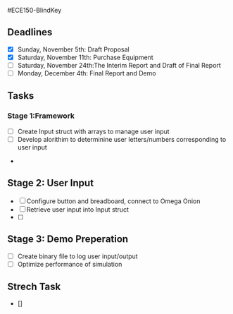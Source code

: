 #ECE150-BlindKey


## Deadlines

- [x] Sunday, November 5th: Draft Proposal
- [x] Saturday, November 11th: Purchase Equipment
- [ ]  Saturday, November 24th:The Interim Report and Draft of Final Report
- [ ]  Monday, December 4th: Final Report and Demo

## Tasks

### Stage 1:Framework

- [ ] Create  Input struct with arrays to manage user input
- [ ] Develop alorithim to determinine user letters/numbers corresponding to user input
-
## Stage 2: User Input
- [ ] Configure button and breadboard, connect to Omega Onion
- [ ] Retrieve user input into Input struct
- [ ] 
## Stage 3: Demo Preperation
- [ ] Create binary file to log user input/output
- [ ] Optimize performance of simulation

## Strech Task
- [] 






